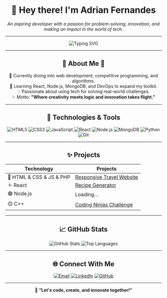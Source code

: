 <!-- Adrian Fernandes' GitHub Profile -->
<h1 align="center">👋 Hey there! I'm Adrian Fernandes </h1>

<p align="center">
  <em>An aspiring developer with a passion for problem-solving, innovation, and making an impact in the world of tech.</em>
</p>

---

<p align="center">
  <img src="https://readme-typing-svg.herokuapp.com?font=Fira+Code&size=24&pause=1000&color=1A89FF&center=true&vCenter=true&width=435&lines=👨‍💻+Code+Enthusiast;🌱+Learning+Web+Dev+%26+DSA;🚀+Aspiring+Software+Engineer" alt="Typing SVG" />
</p>

---

<h2 align="center">🌟 About Me 🌟</h2>
<p align="center">
  🎯 Currently diving into web development, competitive programming, and algorithms. <br />
  🌱 Learning React, Node.js, MongoDB, and DevOps to expand my toolkit. <br />
  💡 Passionate about using tech for solving real-world challenges. <br />
  ✨ Motto: <strong>"Where creativity meets logic and innovation takes flight."</strong>
</p>

---

<h2 align="center">🔧 Technologies & Tools</h2>
<p align="center">
  <img src="https://img.shields.io/badge/HTML5-E34F26?style=for-the-badge&logo=html5&logoColor=white" alt="HTML5" />
  <img src="https://img.shields.io/badge/CSS3-1572B6?style=for-the-badge&logo=css3&logoColor=white" alt="CSS3" />
  <img src="https://img.shields.io/badge/JavaScript-F7DF1E?style=for-the-badge&logo=javascript&logoColor=black" alt="JavaScript" />
  <img src="https://img.shields.io/badge/React-61DAFB?style=for-the-badge&logo=react&logoColor=black" alt="React" />
  <img src="https://img.shields.io/badge/Node.js-339933?style=for-the-badge&logo=node.js&logoColor=white" alt="Node.js" />
  <img src="https://img.shields.io/badge/MongoDB-47A248?style=for-the-badge&logo=mongodb&logoColor=white" alt="MongoDB" />
  <img src="https://img.shields.io/badge/Python-3776AB?style=for-the-badge&logo=python&logoColor=white" alt="Python" />
  <img src="https://img.shields.io/badge/Git-F05032?style=for-the-badge&logo=git&logoColor=white" alt="Git" />
</p>

---

<h2 align="center">✨ Projects</h2>
<table align="center">
  <thead>
    <tr>
      <th>Technology</th>
      <th>Projects</th>
    </tr>
  </thead>
  <tbody>
    <tr>
      <td>🔵 HTML & CSS & JS & PHP</td>
      <td><a href="https://github.com/boybothere/travel-atlas">Responsive Travel Website</a></td>
    </tr>
    <tr>
      <td>⚛️ React</td>
      <td><a href="https://github.com/boybothere/CookPrompt">Recipe Generator</a></td>
    </tr>
    <tr>
      <td>🟢 Node.js</td>
      <td>Loading...</td>
    </tr>
    <tr>
      <td>🟡 C++</td>
      <td><a href="https://github.com/boybothere/ninja-slayground-2.0">Coding Ninjas Challenge</a></td>
    </tr>
  </tbody>
</table>

---

<h2 align="center">📈 GitHub Stats</h2>
<div align="center">
  <img src="https://github-readme-stats.vercel.app/api?username=boybothere&show_icons=true&theme=radical" alt="GitHub Stats" />
  <img src="https://github-readme-stats.vercel.app/api/top-langs/?username=boybothere&layout=compact&theme=radical" alt="Top Languages" />
</div>

---

<h2 align="center">🌐 Connect With Me</h2>
<p align="center">
  <a href="mailto:boybothere@gmail.com"><img src="https://img.shields.io/badge/Email-D14836?style=for-the-badge&logo=gmail&logoColor=white" alt="Email" /></a>
  <a href="https://www.linkedin.com/in/adrian-fdes/"><img src="https://img.shields.io/badge/LinkedIn-0A66C2?style=for-the-badge&logo=linkedin&logoColor=white" alt="LinkedIn" /></a>
  <a href="https://github.com/boybothere"><img src="https://img.shields.io/badge/GitHub-181717?style=for-the-badge&logo=github&logoColor=white" alt="GitHub" /></a>
</p>

---

<p align="center">
  🚀 <strong>“Let's code, create, and innovate together!”</strong>
</p>
